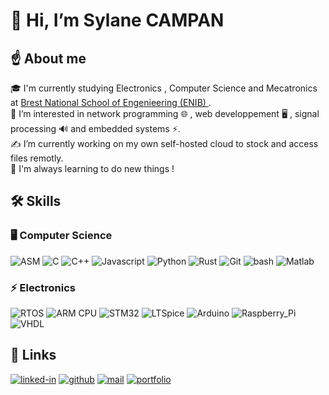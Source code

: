 # 👋 Hi, I’m Sylane CAMPAN 
## ☝️ About me
🎓 I'm currently studying Electronics , Computer Science and Mecatronics at [Brest National School of Engenieering (ENIB) ](https://www.enib.fr/en_enib/).  
👀 I’m interested in network programming 🌐 , web developpement 🖥️ , signal processing 🔊 and embedded systems ⚡.  
✍️ I’m currently working on my own self-hosted cloud to stock and access files remotly.  
🙌 I'm always learning to do new things !   

## 🛠️ Skills

### 🖥️ Computer Science

![ASM](https://img.shields.io/badge/ASM-0B7261?style=for-the-badge&logo=ASM&logoColor=white)
![C](https://img.shields.io/badge/C-0B7261?style=for-the-badge&logo=C&logoColor=white)
![C++](https://img.shields.io/badge/C++-0B7261?style=for-the-badge&logo=C++&logoColor=white)
![Javascript](https://img.shields.io/badge/Javascript-0B7261?style=for-the-badge&logo=Javascript&logoColor=white)
![Python](https://img.shields.io/badge/Python-0B7261?style=for-the-badge&logo=Python&logoColor=white)
![Rust](https://img.shields.io/badge/Rust-0B7261?style=for-the-badge&logo=Rust&logoColor=white)
![Git](https://img.shields.io/badge/Git-0B7261?style=for-the-badge&logo=Git&logoColor=white)
![bash](https://img.shields.io/badge/bash-0B7261?style=for-the-badge&logo=bash&logoColor=white)
![Matlab](https://img.shields.io/badge/Matlab-0B7261?style=for-the-badge&logo=Matlab&logoColor=white)


### ⚡ Electronics

![RTOS](https://img.shields.io/badge/RTOS-0B7261?style=for-the-badge&logo=RTOS&logoColor=white)
![ARM CPU](https://img.shields.io/badge/ARM_CPU-0B7261?style=for-the-badge&logo=ARM_CPU&logoColor=white)
![STM32](https://img.shields.io/badge/STM32-0B7261?style=for-the-badge&logo=STM32&logoColor=white)
![LTSpice](https://img.shields.io/badge/LTSpice-0B7261?style=for-the-badge&logo=LTSpice&logoColor=white)
![Arduino](https://img.shields.io/badge/Arduino-0B7261?style=for-the-badge&logo=Arduino&logoColor=white)
![Raspberry_Pi](https://img.shields.io/badge/Raspberry_Pi-0B7261?style=for-the-badge&logo=Raspberry_Pi&logoColor=white)
![VHDL](https://img.shields.io/badge/VHDL-0B7261?style=for-the-badge&logo=VHDL&logoColor=white)

## 🔗 Links
[![linked-in](https://img.shields.io/badge/Linked_In-0077B5?style=for-the-badge&logo=LinkedIn&logoColor=white)](https://www.linkedin.com/in/sylane-campan-6bb56a230)
[![github](https://img.shields.io/badge/GitHub-0B7261?style=for-the-badge&logo=GitHub&logoColor=white)](https://github.com/sylanecpn)
[![mail](https://img.shields.io/badge/mail-0B7261?style=for-the-badge&logo=mail&logoColor=white)](mailto:sylane.campan@gmail.com)
[![portfolio](https://img.shields.io/badge/portfolio-0B7261?style=for-the-badge&logo=portfolio&logoColor=white)](https://sylanecpn.github.io/)
<!---
SylaneCpn/SylaneCpn is a ✨ special ✨ repository because its `README.md` (this file) appears on your GitHub profile.
You can click the Preview link to take a look at your changes.
--->
